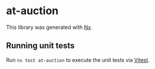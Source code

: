 # at-auction

This library was generated with [Nx](https://nx.dev).

## Running unit tests

Run `nx test at-auction` to execute the unit tests via [Vitest](https://vitest.dev/).
